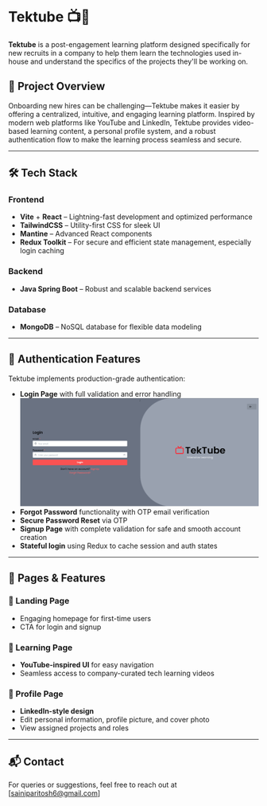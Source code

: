 # Tektube 📺🚀

**Tektube** is a post-engagement learning platform designed specifically for new recruits in a company to help them learn the technologies used in-house and understand the specifics of the projects they'll be working on.

## 🌟 Project Overview

Onboarding new hires can be challenging—Tektube makes it easier by offering a centralized, intuitive, and engaging learning platform. Inspired by modern web platforms like YouTube and LinkedIn, Tektube provides video-based learning content, a personal profile system, and a robust authentication flow to make the learning process seamless and secure.

---

## 🛠️ Tech Stack

### Frontend
- **Vite** + **React** – Lightning-fast development and optimized performance
- **TailwindCSS** – Utility-first CSS for sleek UI
- **Mantine** – Advanced React components
- **Redux Toolkit** – For secure and efficient state management, especially login caching

### Backend
- **Java Spring Boot** – Robust and scalable backend services

### Database
- **MongoDB** – NoSQL database for flexible data modeling

---

## 🔐 Authentication Features

Tektube implements production-grade authentication:
- **Login Page** with full validation and error handling  
  ![Login Page](ScreenShots/Login_page.png)
- **Forgot Password** functionality with OTP email verification
- **Secure Password Reset** via OTP
- **Signup Page** with complete validation for safe and smooth account creation
- **Stateful login** using Redux to cache session and auth states

---

## 📄 Pages & Features

### 🔸 Landing Page
- Engaging homepage for first-time users
- CTA for login and signup

### 🔸 Learning Page
- **YouTube-inspired UI** for easy navigation
- Seamless access to company-curated tech learning videos

### 🔸 Profile Page
- **LinkedIn-style design**
- Edit personal information, profile picture, and cover photo
- View assigned projects and roles

---

## 📬 Contact

For queries or suggestions, feel free to reach out at [sainiparitosh6@gmail.com]


